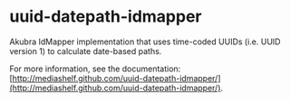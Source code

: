 uuid-datepath-idmapper
======================

Akubra IdMapper implementation that uses time-coded UUIDs (i.e. UUID version 1) to calculate date-based paths.

For more information, see the documentation: [http://mediashelf.github.com/uuid-datepath-idmapper/](http://mediashelf.github.com/uuid-datepath-idmapper/).
